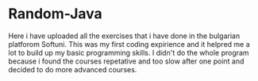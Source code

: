 # Random-Java
Here i have uploaded all the exercises that i have done in the bulgarian platforom Softuni. This was my first coding expirience and it helpred me a lot to build up my basic programming skills. I didn't do the whole program because i found the courses repetative and too slow after one point and decided to do more advanced courses.
